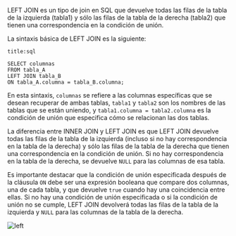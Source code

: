 LEFT JOIN es un tipo de join en SQL que devuelve todas las filas de la tabla de la izquierda (tabla1) y sólo las filas de la tabla de la derecha (tabla2) que tienen una correspondencia en la condición de unión.

La sintaxis básica de LEFT JOIN es la siguiente:

```ad-info
title:sql
```
```
SELECT columnas
FROM tabla_A
LEFT JOIN tabla_B
ON tabla_A.columna = tabla_B.columna;
```

En esta sintaxis, `columnas` se refiere a las columnas específicas que se desean recuperar de ambas tablas, `tabla1` y `tabla2` son los nombres de las tablas que se están uniendo, y `tabla1.columna = tabla2.columna` es la condición de unión que especifica cómo se relacionan las dos tablas.

La diferencia entre INNER JOIN y LEFT JOIN es que LEFT JOIN devuelve todas las filas de la tabla de la izquierda (incluso si no hay correspondencia en la tabla de la derecha) y sólo las filas de la tabla de la derecha que tienen una correspondencia en la condición de unión. Si no hay correspondencia en la tabla de la derecha, se devuelve `NULL` para las columnas de esa tabla.

Es importante destacar que la condición de unión especificada después de la cláusula `ON` debe ser una expresión booleana que compare dos columnas, una de cada tabla, y que devuelve `true` cuando hay una coincidencia entre ellas. Si no hay una condición de unión especificada o si la condición de unión no se cumple, LEFT JOIN devolverá todas las filas de la tabla de la izquierda y `NULL` para las columnas de la tabla de la derecha.

![left](left.png)
